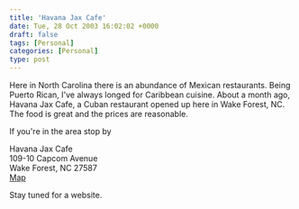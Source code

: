 ```yaml
---
title: 'Havana Jax Cafe'
date: Tue, 28 Oct 2003 16:02:02 +0000
draft: false
tags: [Personal]
categories: [Personal]
type: post
---
```


Here in North Carolina there is an abundance of Mexican restaurants. Being Puerto Rican, I've always longed for Caribbean cuisine. About a month ago, Havana Jax Cafe, a Cuban restaurant opened up here in Wake Forest, NC. The food is great and the prices are reasonable.

If you're in the area stop by

Havana Jax Cafe  
109-10 Capcom Avenue  
Wake Forest, NC 27587  
[Map](http://www.mapquest.com/maps/map.adp?country=US&addtohistory=&address=109-10+Capcom+Avenue&city=Wake+Forest&state=nc&zipcode=&homesubmit=Get+Map)  

Stay tuned for a website.